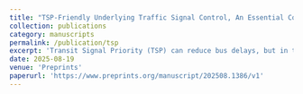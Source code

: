 ```yaml
---
title: "TSP-Friendly Underlying Traffic Signal Control, An Essential Complement of Transit Signal Priority"
collection: publications
category: manuscripts
permalink: /publication/tsp
excerpt: 'Transit Signal Priority (TSP) can reduce bus delays, but in the U.S., the reductions are often small due to TSP being applied within traffic signal systems not optimized for it. TSP-friendly signal control involves minimizing bus phase red times and adjusting green phases to match bus arrivals. Simulations in Boston showed that combining active TSP with TSP-friendly control reduced bus delay 2.0 to 3.1 times more than applying TSP over existing systems, with delays dropping to under 5 seconds at two sites.'
date: 2025-08-19
venue: 'Preprints'
paperurl: 'https://www.preprints.org/manuscript/202508.1386/v1'
---
```

